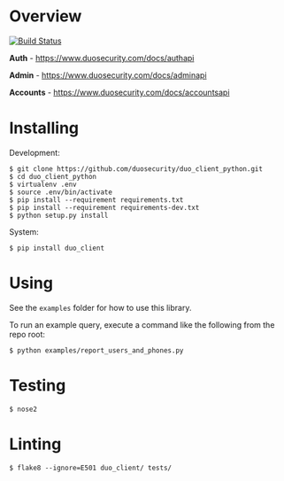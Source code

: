 # Overview

[![Build Status](https://travis-ci.org/duosecurity/duo_client_python.svg?branch=master)](https://travis-ci.org/duosecurity/duo_client_python)

**Auth** - https://www.duosecurity.com/docs/authapi

**Admin** - https://www.duosecurity.com/docs/adminapi

**Accounts** - https://www.duosecurity.com/docs/accountsapi

# Installing

Development:

```
$ git clone https://github.com/duosecurity/duo_client_python.git
$ cd duo_client_python
$ virtualenv .env
$ source .env/bin/activate
$ pip install --requirement requirements.txt
$ pip install --requirement requirements-dev.txt
$ python setup.py install
```

System:

```
$ pip install duo_client
```

# Using

See the `examples` folder for how to use this library.

To run an example query, execute a command like the following from the repo root:
```
$ python examples/report_users_and_phones.py
```

# Testing

```
$ nose2
```

# Linting

```
$ flake8 --ignore=E501 duo_client/ tests/
```

